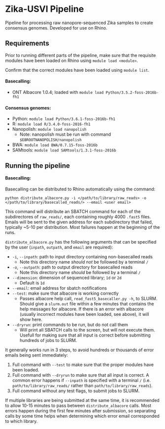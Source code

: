 # Zika-USVI Pipeline
Pipeline for processing raw nanopore-sequenced Zika samples to create consensus genomes. Developed for use on Rhino.

## Requirements
Prior to running different parts of the pipeline, make sure that the requisite modules have been loaded on Rhino using `module load <module>`.

Confirm that the correct modules have been loaded using `module list`.

#### Basecalling:
* ONT Albacore 1.0.4; loaded with `module load Python/3.5.2-foss-2016b-fh1`

#### Consensus genomes:
* Python: `module load Python/3.6.1-foss-2016b-fh1`
* R: `module load R/3.4.0-foss-2016-fh1`
* Nanopolish: `module load nanopolish`
  - Note: nanopolish must be run with command `$EBROOTNANOPOLISH/nanopolish`
* BWA: `module load BWA/0.7.15-foss-2016b`
* SAMtools: `module load SAMtools/1.3.1-foss-2016b`

## Running the pipeline

#### Basecalling:

Basecalling can be distributed to Rhino automatically using the command:

`python distribute_albacore.py -i </path/to/library/raw_reads> -o </path/to/library/basecalled_reads/> --email <user email>`

This command will distribute an SBATCH command for each of the subdirectores of `raw_reads/`, each containing roughly 4000 `.fast5` files. Emails will be sent to the given address for each subdirectory that failed, typically ~5-10 per distribution. Most failures happen at the beginning of the runs.

`distribute_albacore.py` has the following arguments that can be specified by the user (`inpath`, `outpath`, and `email` are required):

* `-i`, `--inpath`: path to input directory containing non-basecalled reads
  - Note this directory name _should not_ be followed by a terminal `/`
* `-o`, `--outpath`: path to output directory for basecalled reads
  - Note this directory name _should_ be followed by a terminal `/`
* `--dimension`: dimension of sequenced library; `1d` or `2d`
  - Default is `1d`
* `--email`: email address for sbatch notifications
* `--test`: make sure that albacore is working correctly
  - Passes albacore help call, `read_fast5_basecaller.py -h`, to SLURM. Should give a `slurm.out` file within a few minutes that contains the help messages for albacore. If there is an error with albacore (usually incorrect modules have been loaded, see above), it will show here.
* `--dryrun`: print commands to be run, but do not call them
  - Will print all SBATCH calls to the screen, but will not execute them. Usefull for making sure that all input is correct before submitting hundreds of jobs to SLURM.

It generally works run in 3 steps, to avoid hundreds or thousands of error emails being sent immediately:
1. Full command with `--test` to make sure that the proper modules have been loaded.
2. Full command with `--dryrun` to make sure that all input is correct. A common error happens if `--inpath` is specified with a terminal `/` (i.e. `path/to/library/raw_reads/` rather than `path/to/library/raw_reads`).
3. Full command without any test flags, to submit jobs to SLURM.

If multiple libraries are being submitted at the same time, it is recommended to allow 10-15 minutes to pass between `distribute_albacore` calls. Most errors happen during the first few minutes after submission, so separating calls by some time helps when determining which error email corresponded to which library.
